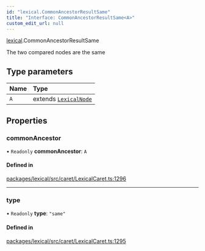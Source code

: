 ```yaml
---
id: "lexical.CommonAncestorResultSame"
title: "Interface: CommonAncestorResultSame<A>"
custom_edit_url: null
---
```


[lexical](../modules/lexical.md).CommonAncestorResultSame

The two compared nodes are the same

## Type parameters

| Name | Type |
| :------ | :------ |
| `A` | extends [`LexicalNode`](../classes/lexical.LexicalNode.md) |

## Properties

### commonAncestor

• `Readonly` **commonAncestor**: `A`

#### Defined in

[packages/lexical/src/caret/LexicalCaret.ts:1296](https://github.com/QubitPi/lexical/tree/main/packages/lexical/src/caret/LexicalCaret.ts#L1296)

___

### type

• `Readonly` **type**: ``"same"``

#### Defined in

[packages/lexical/src/caret/LexicalCaret.ts:1295](https://github.com/QubitPi/lexical/tree/main/packages/lexical/src/caret/LexicalCaret.ts#L1295)
